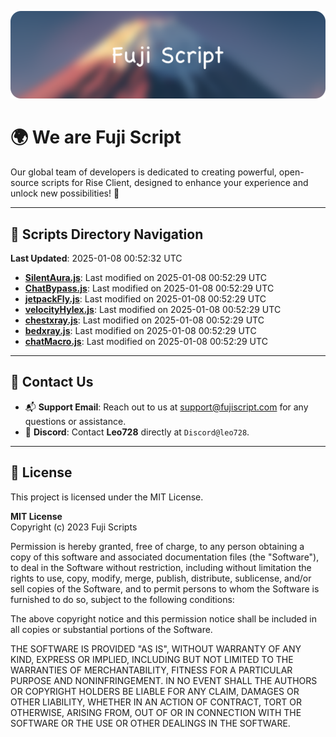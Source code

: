 ![Banner](.github/b.webp)

# 🌍 **We are Fuji Script**

Our global team of developers is dedicated to creating powerful, open-source scripts for Rise Client, designed to enhance your experience and unlock new possibilities! 🌟

---
<!-- SCRIPTS_NAVIGATION_START -->
## 📂 **Scripts Directory Navigation**

**Last Updated**: 2025-01-08 00:52:32 UTC

- **[SilentAura.js](scripts/SilentAura.js)**: Last modified on 2025-01-08 00:52:29 UTC
- **[ChatBypass.js](scripts/ChatBypass.js)**: Last modified on 2025-01-08 00:52:29 UTC
- **[jetpackFly.js](scripts/jetpackFly.js)**: Last modified on 2025-01-08 00:52:29 UTC
- **[velocityHylex.js](scripts/velocityHylex.js)**: Last modified on 2025-01-08 00:52:29 UTC
- **[chestxray.js](scripts/chestxray.js)**: Last modified on 2025-01-08 00:52:29 UTC
- **[bedxray.js](scripts/bedxray.js)**: Last modified on 2025-01-08 00:52:29 UTC
- **[chatMacro.js](scripts/chatMacro.js)**: Last modified on 2025-01-08 00:52:29 UTC

<!-- SCRIPTS_NAVIGATION_END -->

---

## 💬 **Contact Us**  
- 📬 **Support Email**: Reach out to us at [support@fujiscript.com](mailto:support@fujiscript.com) for any questions or assistance.  
- 💬 **Discord**: Contact **Leo728** directly at `Discord@leo728`.

---

## 📜 **License**

This project is licensed under the MIT License.  

**MIT License**  
Copyright (c) 2023 Fuji Scripts  

Permission is hereby granted, free of charge, to any person obtaining a copy of this software and associated documentation files (the "Software"), to deal in the Software without restriction, including without limitation the rights to use, copy, modify, merge, publish, distribute, sublicense, and/or sell copies of the Software, and to permit persons to whom the Software is furnished to do so, subject to the following conditions:  

The above copyright notice and this permission notice shall be included in all copies or substantial portions of the Software.  

THE SOFTWARE IS PROVIDED "AS IS", WITHOUT WARRANTY OF ANY KIND, EXPRESS OR IMPLIED, INCLUDING BUT NOT LIMITED TO THE WARRANTIES OF MERCHANTABILITY, FITNESS FOR A PARTICULAR PURPOSE AND NONINFRINGEMENT. IN NO EVENT SHALL THE AUTHORS OR COPYRIGHT HOLDERS BE LIABLE FOR ANY CLAIM, DAMAGES OR OTHER LIABILITY, WHETHER IN AN ACTION OF CONTRACT, TORT OR OTHERWISE, ARISING FROM, OUT OF OR IN CONNECTION WITH THE SOFTWARE OR THE USE OR OTHER DEALINGS IN THE SOFTWARE.  
